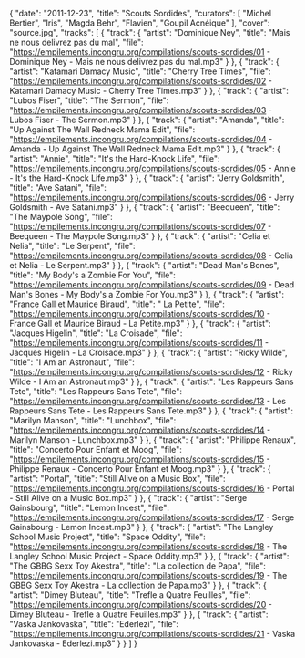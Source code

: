 {
  "date": "2011-12-23",
  "title": "Scouts Sordides",
  "curators": [
    "Michel Bertier",
    "Iris",
    "Magda Behr",
    "Flavien",
    "Goupil Acnéique"
  ],
  "cover": "source.jpg",
  "tracks": [
    {
      "track": {
        "artist": "Dominique Ney",
        "title": "Mais ne nous delivrez pas du mal",
        "file": "https://empilements.incongru.org/compilations/scouts-sordides/01 - Dominique Ney - Mais ne nous delivrez pas du mal.mp3"
      }
    },
    {
      "track": {
        "artist": "Katamari Damacy Music",
        "title": "Cherry Tree Times",
        "file": "https://empilements.incongru.org/compilations/scouts-sordides/02 - Katamari Damacy Music - Cherry Tree Times.mp3"
      }
    },
    {
      "track": {
        "artist": "Lubos Fiser",
        "title": "The Sermon",
        "file": "https://empilements.incongru.org/compilations/scouts-sordides/03 - Lubos Fiser - The Sermon.mp3"
      }
    },
    {
      "track": {
        "artist": "Amanda",
        "title": "Up Against The Wall Redneck Mama Edit",
        "file": "https://empilements.incongru.org/compilations/scouts-sordides/04 - Amanda - Up Against The Wall Redneck Mama Edit.mp3"
      }
    },
    {
      "track": {
        "artist": "Annie",
        "title": "It's the Hard-Knock Life",
        "file": "https://empilements.incongru.org/compilations/scouts-sordides/05 - Annie - It's the Hard-Knock Life.mp3"
      }
    },
    {
      "track": {
        "artist": "Jerry Goldsmith",
        "title": "Ave Satani",
        "file": "https://empilements.incongru.org/compilations/scouts-sordides/06 - Jerry Goldsmith - Ave Satani.mp3"
      }
    },
    {
      "track": {
        "artist": "Beequeen",
        "title": "The Maypole Song",
        "file": "https://empilements.incongru.org/compilations/scouts-sordides/07 - Beequeen - The Maypole Song.mp3"
      }
    },
    {
      "track": {
        "artist": "Celia et Nelia",
        "title": "Le Serpent",
        "file": "https://empilements.incongru.org/compilations/scouts-sordides/08 - Celia et Nelia - Le Serpent.mp3"
      }
    },
    {
      "track": {
        "artist": "Dead Man's Bones",
        "title": "My Body's a Zombie For You",
        "file": "https://empilements.incongru.org/compilations/scouts-sordides/09 - Dead Man's Bones - My Body's a Zombie For You.mp3"
      }
    },
    {
      "track": {
        "artist": "France Gall et Maurice Biraud",
        "title": " La Petite",
        "file": "https://empilements.incongru.org/compilations/scouts-sordides/10 - France Gall et Maurice Biraud -  La Petite.mp3"
      }
    },
    {
      "track": {
        "artist": "Jacques Higelin",
        "title": "La Croisade",
        "file": "https://empilements.incongru.org/compilations/scouts-sordides/11 - Jacques Higelin - La Croisade.mp3"
      }
    },
    {
      "track": {
        "artist": "Ricky Wilde",
        "title": "I Am an Astronaut",
        "file": "https://empilements.incongru.org/compilations/scouts-sordides/12 - Ricky Wilde - I Am an Astronaut.mp3"
      }
    },
    {
      "track": {
        "artist": "Les Rappeurs Sans Tete",
        "title": "Les Rappeurs Sans Tete",
        "file": "https://empilements.incongru.org/compilations/scouts-sordides/13 - Les Rappeurs Sans Tete - Les Rappeurs Sans Tete.mp3"
      }
    },
    {
      "track": {
        "artist": "Marilyn Manson",
        "title": "Lunchbox",
        "file": "https://empilements.incongru.org/compilations/scouts-sordides/14 - Marilyn Manson - Lunchbox.mp3"
      }
    },
    {
      "track": {
        "artist": "Philippe Renaux",
        "title": "Concerto Pour Enfant et Moog",
        "file": "https://empilements.incongru.org/compilations/scouts-sordides/15 - Philippe Renaux - Concerto Pour Enfant et Moog.mp3"
      }
    },
    {
      "track": {
        "artist": "Portal",
        "title": "Still Alive on a Music Box",
        "file": "https://empilements.incongru.org/compilations/scouts-sordides/16 - Portal - Still Alive on a Music Box.mp3"
      }
    },
    {
      "track": {
        "artist": "Serge Gainsbourg",
        "title": "Lemon Incest",
        "file": "https://empilements.incongru.org/compilations/scouts-sordides/17 - Serge Gainsbourg - Lemon Incest.mp3"
      }
    },
    {
      "track": {
        "artist": "The Langley School Music Project",
        "title": "Space Oddity",
        "file": "https://empilements.incongru.org/compilations/scouts-sordides/18 - The Langley School Music Project - Space Oddity.mp3"
      }
    },
    {
      "track": {
        "artist": "The GBBG Sexx Toy Akestra",
        "title": "La collection de Papa",
        "file": "https://empilements.incongru.org/compilations/scouts-sordides/19 - The GBBG Sexx Toy Akestra - La collection de Papa.mp3"
      }
    },
    {
      "track": {
        "artist": "Dimey Bluteau",
        "title": "Trefle a Quatre Feuilles",
        "file": "https://empilements.incongru.org/compilations/scouts-sordides/20 - Dimey Bluteau - Trefle a Quatre Feuilles.mp3"
      }
    },
    {
      "track": {
        "artist": "Vaska Jankovaska",
        "title": "Ederlezi",
        "file": "https://empilements.incongru.org/compilations/scouts-sordides/21 - Vaska Jankovaska - Ederlezi.mp3"
      }
    }
  ]
}
